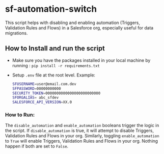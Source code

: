 # sf-automation-switch

This script helps with disabling and enabling automation (Triggers, Validation Rules and Flows) in a Salesforce org, especially useful for data migrations.

## ****How to Install and run the script****

- Make sure you have the packages installed in your local machine by running :
    `pip install -r requirements.txt`
- Setup `.env` file at the root level. Example:
    
    ```bash
    SFUSERNAME=user@email.com.dev
    SFPASSWORD=00000000000
    SECURITY_TOKEN=0000000000000000000000000
    SFORGALIAS= abc_sfdev
    SALESFORCE_API_VERSION=XX.0
    ```
    
### How to Run:

The `disable_automation` and `enable_automation` booleans trigger the logic in the script. If `disable_automation` is true, it will attempt to disable Triggers, Validation Rules and Flows in your org. Similarly, toggling `enable_automation`  to `True` will enable Triggers, Validation Rules and Flows in your org. Nothing happen if both are set to `False`.
